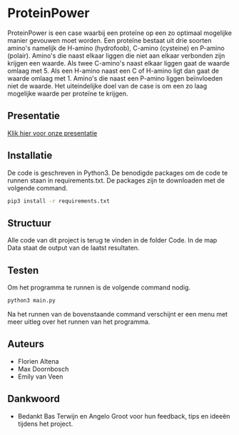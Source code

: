 # ProteinPower

ProteinPower is een case waarbij een proteïne op een zo optimaal mogelijke manier gevouwen moet worden. Een proteïne bestaat uit drie soorten amino's namelijk de H-amino (hydrofoob), C-amino (cysteine) en P-amino (polair). Amino's die naast elkaar liggen die niet aan elkaar verbonden zijn krijgen een waarde. Als twee C-amino's naast elkaar liggen gaat de waarde omlaag met 5. Als een H-amino naast een C of H-amino ligt dan gaat de waarde omlaag met 1. Amino's die naast een P-amino liggen beïnvloeden niet de waarde. Het uiteindelijke doel van de case is om een zo laag mogelijke waarde per proteïne te krijgen.


## Presentatie
[Klik hier voor onze presentatie](https://docs.google.com/presentation/d/1P1hsVj6QF5f0tdO1I7gKK2NpScH-hKGlgzFeJrlutSs/edit?usp=sharing)


## Installatie

De code is geschreven in Python3. De benodigde packages om de code te runnen staan in requirements.txt. De packages zijn te downloaden met de volgende command.

```bash
pip3 install -r requirements.txt
```

## Structuur

Alle code van dit project is terug te vinden in de folder Code. In de map Data staat de output van de laatst resultaten.

## Testen

Om het programma te runnen is de volgende command nodig.

```bash
python3 main.py
```

Na het runnen van de bovenstaande command verschijnt er een menu met meer uitleg over het runnen van het programma.

## Auteurs

* Florien Altena
* Max Doornbosch
* Emily van Veen

## Dankwoord

* Bedankt Bas Terwijn en Angelo Groot voor hun feedback, tips en ideeën tijdens het project.
